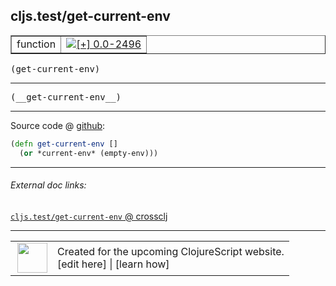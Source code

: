 ## cljs.test/get-current-env



 <table border="1">
<tr>
<td>function</td>
<td><a href="https://github.com/cljsinfo/cljs-api-docs/tree/0.0-2496"><img valign="middle" alt="[+] 0.0-2496" title="Added in 0.0-2496" src="https://img.shields.io/badge/+-0.0--2496-lightgrey.svg"></a> </td>
</tr>
</table>

<samp>(get-current-env)</samp><br>

---

 <samp>
(__get-current-env__)<br>
</samp>

---







Source code @ [github]():

```clj
(defn get-current-env []
  (or *current-env* (empty-env)))
```

<!--
Repo - tag - source tree - lines:

 <pre>

</pre>

-->

---



###### External doc links:

[`cljs.test/get-current-env` @ crossclj](http://crossclj.info/fun/cljs.test.cljs/get-current-env.html)<br>

---

 <table>
<tr><td>
<img valign="middle" align="right" width="48px" src="http://i.imgur.com/Hi20huC.png">
</td><td>
Created for the upcoming ClojureScript website.<br>
[edit here] | [learn how]
</td></tr></table>

[edit here]:https://github.com/cljsinfo/cljs-api-docs/blob/master/cljsdoc/cljs.test/get-current-env.cljsdoc
[learn how]:https://github.com/cljsinfo/cljs-api-docs/wiki/cljsdoc-files

<!--

This information was too distracting to show to readers, but I'll leave it
commented here since it is helpful to:

- pretty-print the data used to generate this document
- and show how to retrieve that data



The API data for this symbol:

```clj
{:ns "cljs.test",
 :name "get-current-env",
 :signature ["[]"],
 :name-encode "get-current-env",
 :history [["+" "0.0-2496"]],
 :type "function",
 :full-name-encode "cljs.test/get-current-env",
 :source {:code "(defn get-current-env []\n  (or *current-env* (empty-env)))",
          :title "Source code",
          :repo "clojurescript",
          :tag "r1.8.40",
          :filename "src/main/cljs/cljs/test.cljs",
          :lines [271 272],
          :url "https://github.com/clojure/clojurescript/blob/r1.8.40/src/main/cljs/cljs/test.cljs#L271-L272"},
 :usage ["(get-current-env)"],
 :full-name "cljs.test/get-current-env",
 :cljsdoc-url "https://github.com/cljsinfo/cljs-api-docs/blob/master/cljsdoc/cljs.test/get-current-env.cljsdoc"}

```

Retrieve the API data for this symbol:

```clj
;; from Clojure REPL
(require '[clojure.edn :as edn])
(-> (slurp "https://raw.githubusercontent.com/cljsinfo/cljs-api-docs/catalog/cljs-api.edn")
    (edn/read-string)
    (get-in [:symbols "cljs.test/get-current-env"]))
```

-->
